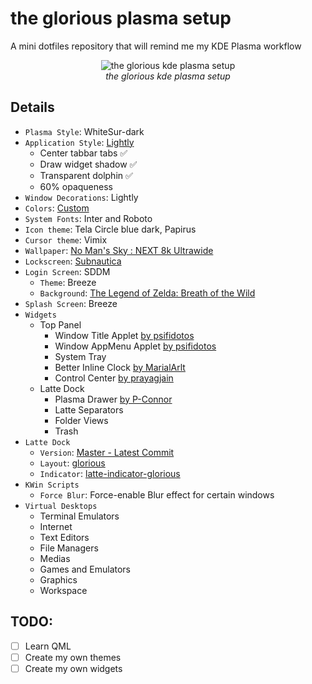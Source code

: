 # the glorious plasma setup
A mini dotfiles repository that will remind me my KDE Plasma workflow

<p align="center">
	<img alt="the glorious kde plasma setup" src="./scrot.webp"/>
	<br/>
	<i>
		the glorious kde plasma setup
	</i>
</p>

## Details

+ `Plasma Style`: WhiteSur-dark
+ `Application Style`: [Lightly](https://github.com/boehs/Lightly)
	- Center tabbar tabs ✅
	- Draw widget shadow ✅
	- Transparent dolphin ✅
	- 60% opaqueness
+ `Window Decorations`: Lightly
+ `Colors`: [Custom](local/share/color-schemes)
+ `System Fonts`: Inter and Roboto
+ `Icon theme`: Tela Circle blue dark, Papirus
+ `Cursor theme`: Vimix
+ `Wallpaper`: [No Man's Sky : NEXT 8k Ultrawide](https://wall.alphacoders.com/big.php?i=921802)
+ `Lockscreen`: [Subnautica](https://wall.alphacoders.com/big.php?i=988615)
+ `Login Screen`: SDDM
	- `Theme`: Breeze
	- `Background`: [The Legend of Zelda: Breath of the Wild](https://wall.alphacoders.com/big.php?i=805656)
+ `Splash Screen`: Breeze
+ `Widgets`
	- Top Panel
		- Window Title Applet [by psifidotos](https://store.kde.org/p/1274218)
		- Window AppMenu Applet [by psifidotos](https://store.kde.org/p/1274975)
		- System Tray
		- Better Inline Clock [by MarialArlt](https://store.kde.org/p/1245902)
		- Control Center [by prayagjain](https://store.kde.org/p/1916655)
	- Latte Dock
		- Plasma Drawer [by P-Connor](https://store.kde.org/p/1973454)
		- Latte Separators
		- Folder Views
		- Trash
+ `Latte Dock`
	- `Version`: [Master - Latest Commit](https://github.com/KDE/latte-dock)
	- `Layout`: [glorious](https://github.com/manilarome/the-glorious-plasma-setup/blob/master/glorious.layout.latte)
	- `Indicator`: [latte-indicator-glorious](https://github.com/manilarome/latte-indicator-glorious)
+ `KWin Scripts`
	- `Force Blur`: Force-enable Blur effect for certain windows
+ `Virtual Desktops`
	- Terminal Emulators
	- Internet
	- Text Editors
	- File Managers
	- Medias
	- Games and Emulators
	- Graphics
	- Workspace

## TODO:

- [ ] Learn QML
- [ ] Create my own themes
- [ ] Create my own widgets

